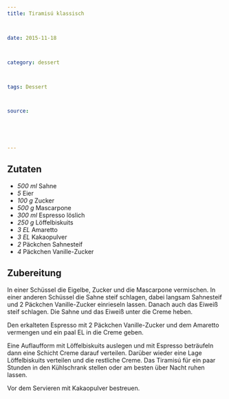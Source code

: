 ```yaml
---
title: Tiramisú klassisch



date: 2015-11-18



category: dessert



tags: Dessert



source: 



 

---
```


## Zutaten
- *500 ml* Sahne
- *5* Eier
- *100 g*  Zucker
- *500 g* Mascarpone
- *300 ml* Espresso löslich
- *250 g* Löffelbiskuits
- *3 EL* Amaretto
- *3 EL* Kakaopulver
- *2* Päckchen Sahnesteif
- *4* Päckchen Vanille-Zucker

## Zubereitung
In einer Schüssel die Eigelbe, Zucker und die Mascarpone vermischen. In einer anderen Schüssel die Sahne steif schlagen, dabei langsam Sahnesteif und 2 Päckchen Vanille-Zucker einrieseln lassen. Danach auch das Eiweiß steif schlagen. Die Sahne und das Eiweiß unter die Creme heben. 

Den erkalteten Espresso mit 2 Päckchen Vanille-Zucker und dem Amaretto vermengen und ein paal EL in die Creme geben. 

Eine Auflaufform mit Löffelbiskuits auslegen und mit Espresso beträufeln dann eine Schicht Creme darauf verteilen. Darüber wieder eine Lage Löffelbiskuits verteilen und die restliche Creme. Das Tiramisú für ein paar Stunden in den Kühlschrank stellen oder am besten über Nacht ruhen lassen.

Vor dem Servieren mit Kakaopulver bestreuen.